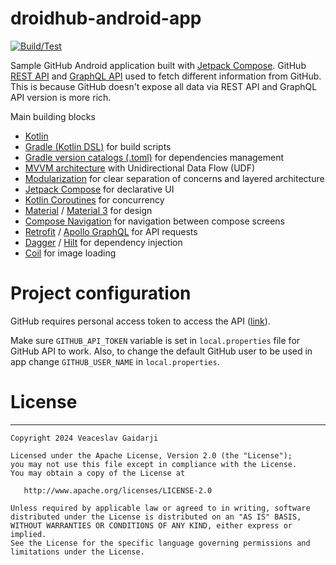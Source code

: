 # droidhub-android-app

[![Build/Test](https://github.com/vgaidarji/droidhub-android-app/actions/workflows/main.yml/badge.svg?branch=main)](https://github.com/vgaidarji/droidhub-android-app/actions/workflows/main.yml)

Sample GitHub Android application built with [Jetpack Compose](https://developer.android.com/develop/ui/compose).
GitHub [REST API](https://docs.github.com/en/rest) and [GraphQL API](https://docs.github.com/en/graphql) used to fetch different information from GitHub.
This is because GitHub doesn't expose all data via REST API and GraphQL API version is more rich.

Main building blocks
- [Kotlin](https://kotlinlang.org/) 
- [Gradle (Kotlin DSL)](https://docs.gradle.org/current/userguide/kotlin_dsl.html) for build scripts
- [Gradle version catalogs (.toml)](https://developer.android.com/build/migrate-to-catalogs) for dependencies management  
- [MVVM architecture](https://developer.android.com/topic/architecture) with Unidirectional Data Flow (UDF)
- [Modularization](https://developer.android.com/topic/modularization/patterns) for clear separation of concerns and layered architecture
- [Jetpack Compose](https://developer.android.com/develop/ui/compose) for declarative UI
- [Kotlin Coroutines](https://kotlinlang.org/docs/coroutines-overview.html) for concurrency
- [Material](https://developer.android.com/develop/ui/views/theming/look-and-feel) / [Material 3](https://developer.android.com/jetpack/androidx/releases/compose-material3) for design
- [Compose Navigation](https://developer.android.com/develop/ui/compose/navigation) for navigation between compose screens
- [Retrofit](https://square.github.io/retrofit/) / [Apollo GraphQL](https://www.apollographql.com/docs/kotlin/) for API requests
- [Dagger](https://developer.android.com/training/dependency-injection/dagger-android) / [Hilt](https://developer.android.com/training/dependency-injection/hilt-android) for dependency injection
- [Coil](https://coil-kt.github.io/coil/) for image loading

# Project configuration

GitHub requires personal access token to access the API ([link](https://docs.github.com/en/rest/authentication/authenticating-to-the-rest-api?apiVersion=2022-11-28#authenticating-with-a-personal-access-token)).

Make sure `GITHUB_API_TOKEN` variable is set in `local.properties` file for GitHub API to work.
Also, to change the default GitHub user to be used in app change `GITHUB_USER_NAME` in `local.properties`.

# License
-------

    Copyright 2024 Veaceslav Gaidarji

    Licensed under the Apache License, Version 2.0 (the "License");
    you may not use this file except in compliance with the License.
    You may obtain a copy of the License at

       http://www.apache.org/licenses/LICENSE-2.0

    Unless required by applicable law or agreed to in writing, software
    distributed under the License is distributed on an "AS IS" BASIS,
    WITHOUT WARRANTIES OR CONDITIONS OF ANY KIND, either express or implied.
    See the License for the specific language governing permissions and
    limitations under the License.
